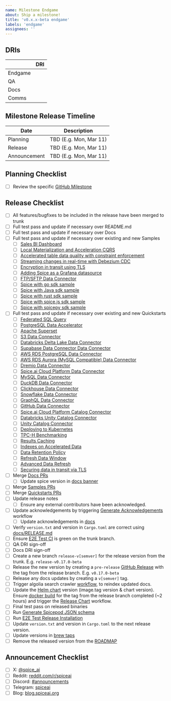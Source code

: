 ```yaml
---
name: Milestone Endgame
about: Ship a milestone!
title: 'v0.x.x-beta endgame'
labels: 'endgame'
assignees: ''
---
```


## DRIs

|         | DRI               |
| ------- | ----------------- |
| Endgame |                   |
| QA      |                   |
| Docs    |                   |
| Comms   |                   |

## Milestone Release Timeline

| Date         | Description            |
| ------------ | ---------------------- |
| Planning     | TBD (E.g. Mon, Mar 11) |
| Release      | TBD (E.g. Mon, Mar 11) |
| Announcement | TBD (E.g. Mon, Mar 11) |

## Planning Checklist

- [ ] Review the specific [GitHub Milestone](https://github.com/spiceai/spiceai/milestones)

## Release Checklist

- [ ] All features/bugfixes to be included in the release have been merged to trunk
- [ ] Full test pass and update if necessary over README.md
- [ ] Full test pass and update if necessary over Docs
- [ ] Full test pass and update if necessary over existing and new Samples
  - [ ] [Sales BI Dashboard](https://github.com/spiceai/samples/blob/trunk/sales-bi/README.md)
  - [ ] [Local Materialization and Acceleration CQRS](https://github.com/spiceai/samples/blob/trunk/acceleration/README.md)
  - [ ] [Accelerated table data quality with constraint enforcement](https://github.com/spiceai/samples/blob/trunk/constraints/README.md)
  - [ ] [Streaming changes in real-time with Debezium CDC](https://github.com/spiceai/samples/blob/trunk/cdc-debezium/README.md)
  - [ ] [Encryption in transit using TLS](https://github.com/spiceai/samples/blob/trunk/tls/README.md)
  - [ ] [Adding Spice as a Grafana datasource](https://github.com/spiceai/samples/blob/trunk/grafana-datasource/README.md)
  - [ ] [FTP/SFTP Data Connector](https://github.com/spiceai/samples/blob/trunk/data-connectors/README.md)
  - [ ] [Spice with go sdk sample](https://github.com/spiceai/samples/blob/trunk/client-sdk/gospice-sdk-sample/README.md)
  - [ ] [Spice with Java sdk sample](https://github.com/spiceai/samples/blob/trunk/client-sdk/spice-java-sdk-sample/README.md)
  - [ ] [Spice with rust sdk sample](https://github.com/spiceai/samples/blob/trunk/client-sdk/spice-rs-sdk-sample/README.md)
  - [ ] [Spice with spice.js sdk sample](https://github.com/spiceai/samples/blob/trunk/client-sdk/spice.js-sdk-sample/README.md)
  - [ ] [Spice with spicepy sdk sample](https://github.com/spiceai/samples/blob/trunk/client-sdk/spicepy-sdk-sample/README.md)
- [ ] Full test pass and update if necessary over existing and new Quickstarts
  - [ ] [Federated SQL Query](https://github.com/spiceai/quickstarts/blob/trunk/federation/README.md)
  - [ ] [PostgreSQL Data Accelerator](https://github.com/spiceai/quickstarts/blob/trunk/postgres/README.md)
  - [ ] [Apache Superset](https://github.com/spiceai/quickstarts/blob/trunk/superset/README.md)
  - [ ] [S3 Data Connector](https://github.com/spiceai/quickstarts/blob/trunk/s3/README.md)
  - [ ] [Databricks Delta Lake Data Connector](https://github.com/spiceai/quickstarts/blob/trunk/databricks/README.md)
  - [ ] [Supabase Data Connector Data Connector](https://github.com/spiceai/quickstarts/blob/trunk/supabase/README.md)
  - [ ] [AWS RDS PostgreSQL Data Connector](https://github.com/spiceai/quickstarts/blob/trunk/rds-postgresql/README.md)
  - [ ] [AWS RDS Aurora (MySQL Compatible) Data Connector](https://github.com/spiceai/quickstarts/blob/trunk/rds-aurora-mysql/README.md)
  - [ ] [Dremio Data Connector](https://github.com/spiceai/quickstarts/blob/trunk/dremio/README.md)
  - [ ] [Spice.ai Cloud Platform Data Connector](https://github.com/spiceai/quickstarts/blob/trunk/spiceai/README.md)
  - [ ] [MySQL Data Connector](https://github.com/spiceai/quickstarts/blob/trunk/mysql/README.md)
  - [ ] [DuckDB Data Connector](https://github.com/spiceai/quickstarts/blob/trunk/duckdb/README.md)
  - [ ] [Clickhouse Data Connector](https://github.com/spiceai/quickstarts/blob/trunk/clickhouse/README.md)
  - [ ] [Snowflake Data Connector](https://github.com/spiceai/quickstarts/blob/trunk/snowflake/README.md)
  - [ ] [GraphQL Data Connector](https://github.com/spiceai/quickstarts/blob/trunk/graphql/README.md)
  - [ ] [GitHub Data Connector](https://github.com/spiceai/quickstarts/blob/trunk/github/README.md)
  - [ ] [Spice.ai Cloud Platform Catalog Connector](https://github.com/spiceai/quickstarts/blob/trunk/catalogs/spiceai/README.md)
  - [ ] [Databricks Unity Catalog Connector](https://github.com/spiceai/quickstarts/blob/trunk/catalogs/databricks/README.md)
  - [ ] [Unity Catalog Connector](https://github.com/spiceai/quickstarts/blob/trunk/catalogs/unity_catalog/README.md)
  - [ ] [Deploying to Kubernetes](https://github.com/spiceai/quickstarts/blob/trunk/kubernetes/README.md)
  - [ ] [TPC-H Benchmarking](https://github.com/spiceai/quickstarts/blob/trunk/tpc-h/README.md)
  - [ ] [Results Caching](https://github.com/spiceai/quickstarts/blob/trunk/caching/README.md)
  - [ ] [Indexes on Accelerated Data](https://github.com/spiceai/quickstarts/blob/trunk/acceleration/indexes/README.md)
  - [ ] [Data Retention Policy](https://github.com/spiceai/quickstarts/blob/trunk/retention/README.md)
  - [ ] [Refresh Data Window](https://github.com/spiceai/quickstarts/blob/trunk/refresh-data-window/README.md)
  - [ ] [Advanced Data Refresh](https://github.com/spiceai/quickstarts/blob/trunk/acceleration/data-refresh/README.md)
  - [ ] [Securing data in transit via TLS](https://github.com/spiceai/quickstarts/blob/trunk/tls/README.md)
- [ ] Merge [Docs PRs](https://github.com/spiceai/docs/pulls)
  - [ ] Update spice version in [docs banner](https://github.com/spiceai/docs/blob/trunk/spiceaidocs/docusaurus.config.ts#L60)
- [ ] Merge [Samples PRs](https://github.com/spiceai/samples/pulls)
- [ ] Merge [Quickstarts PRs](https://github.com/spiceai/quickstarts/pulls)
- [ ] Update release notes
  - [ ] Ensure any external contributors have been acknowledged.
- [ ] Update acknowledgements by triggering [Generate Acknowledgements](https://github.com/spiceai/spiceai/actions/workflows/generate_acknowledgements.yml) workflow
  - [ ] Update acknowledgements in [docs](https://github.com/spiceai/docs/blob/trunk/spiceaidocs/docs/acknowledgements/index.md)
- [ ] Verify `version.txt` and version in `Cargo.toml` are correct using [docs/RELEASE.md](https://github.com/spiceai/spiceai/blob/trunk/docs/RELEASE.md#version-update)
- [ ] Ensure [E2E Test CI](https://github.com/spiceai/spiceai/actions/workflows/e2e_test_ci.yml) is green on the trunk branch.
- [ ] QA DRI sign-off
- [ ] Docs DRI sign-off
- [ ] Create a new branch `release-v[semver]` for the release version from the trunk. E.g. `release-v0.17.0-beta`
- [ ] Release the new version by creating a `pre-release` [GitHub Release](https://github.com/spiceai/spiceai/releases/new) with the tag from the release branch. E.g. `v0.17.0-beta`
- [ ] Release any docs updates by creating a `v[semver]` tag.
- [ ] Trigger algolia search crawler [workflow](https://github.com/spiceai/docs/actions/workflows/trigger_search_reindex.yml), to reindex updated docs.
- [ ] Update the [Helm chart](https://github.com/spiceai/spiceai/blob/trunk/deploy/chart) version (image.tag version & chart version). Ensure [docker build](https://github.com/spiceai/spiceai/actions/workflows/spiced_docker.yml) for the tag from the release branch completed (~2 hours) and trigger the [Release Chart](https://github.com/spiceai/helm-charts/actions/workflows/release.yml) workflow.
- [ ] Final test pass on released binaries
- [ ] Run [Generate Spicepod JSON schema](https://github.com/spiceai/spiceai/actions/workflows/generate_json_schema.yml)
- [ ] Run [E2E Test Release Installation](https://github.com/spiceai/spiceai/actions/workflows/e2e_test_release_install.yml)
- [ ] Update `version.txt` and version in `Cargo.toml` to the next release version.
- [ ] Update versions in [brew taps](https://github.com/spiceai/homebrew-spiceai)
- [ ] Remove the released version from the [ROADMAP](https://github.com/spiceai/spiceai/blob/trunk/docs/ROADMAP.md)

## Announcement Checklist

- [ ] X: [@spice_ai](https://twitter.com/spice_ai)
- [ ] Reddit: [reddit.com/r/spiceai](https://reddit.com/r/spiceai)
- [ ] Discord: [#announcements](https://discord.gg/zv8ahzZVpf)
- [ ] Telegram: [spiceai](https://t.me/spiceai)
- [ ] Blog: [blog.spiceai.org](https://blog.spiceai.org)
